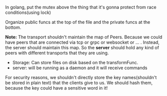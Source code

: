 In golang, put the mutex above the thing that it's gonna protect from race conditions(using lock)

Organize public funcs at the top of the file and the private funcs at the bottom.

**Note:** The transport shouldn't maintain the map of Peers. Because we could have peers that are connected via
tcp or grpc or websocket or ... . Instead, the server should maintain this map. So the **server** should hold any kind
of peers with different transports that they are using.

- Storage: Can store files on disk based on the transformFunc.
- server: will be running as a daemon and it will receive commands

For security reasons, we shouldn't directly store the key names(shouldn't be stored in plain text) that the clients give 
to us. We should hash them, because the key could have a sensitive word in it!